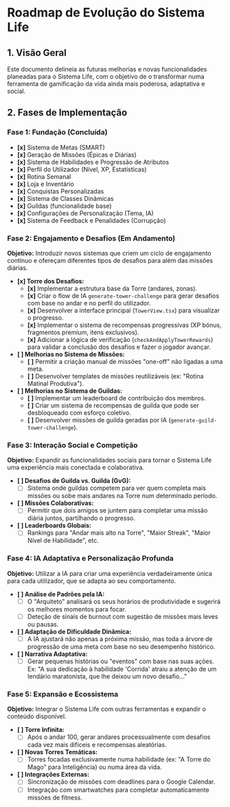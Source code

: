 # Roadmap de Evolução do Sistema Life

## 1. Visão Geral

Este documento delineia as futuras melhorias e novas funcionalidades planeadas para o Sistema Life, com o objetivo de o transformar numa ferramenta de gamificação da vida ainda mais poderosa, adaptativa e social.

## 2. Fases de Implementação

### Fase 1: Fundação (Concluída)
- **[x]** Sistema de Metas (SMART)
- **[x]** Geração de Missões (Épicas e Diárias)
- **[x]** Sistema de Habilidades e Progressão de Atributos
- **[x]** Perfil do Utilizador (Nível, XP, Estatísticas)
- **[x]** Rotina Semanal
- **[x]** Loja e Inventário
- **[x]** Conquistas Personalizadas
- **[x]** Sistema de Classes Dinâmicas
- **[x]** Guildas (funcionalidade base)
- **[x]** Configurações de Personalização (Tema, IA)
- **[x]** Sistema de Feedback e Penalidades (Corrupção)

### Fase 2: Engajamento e Desafios (Em Andamento)
**Objetivo:** Introduzir novos sistemas que criem um ciclo de engajamento contínuo e ofereçam diferentes tipos de desafios para além das missões diárias.

- **[x] Torre dos Desafios:**
    - **[x]** Implementar a estrutura base da Torre (andares, zonas).
    - **[x]** Criar o flow de IA `generate-tower-challenge` para gerar desafios com base no andar e no perfil do utilizador.
    - **[x]** Desenvolver a interface principal (`TowerView.tsx`) para visualizar o progresso.
    - **[x]** Implementar o sistema de recompensas progressivas (XP bónus, fragmentos premium, itens exclusivos).
    - **[x]** Adicionar a lógica de verificação (`checkAndApplyTowerRewards`) para validar a conclusão dos desafios e fazer o jogador avançar.
- **[ ] Melhorias no Sistema de Missões:**
    - **[ ]** Permitir a criação manual de missões "one-off" não ligadas a uma meta.
    - **[ ]** Desenvolver templates de missões reutilizáveis (ex: "Rotina Matinal Produtiva").
- **[ ] Melhorias no Sistema de Guildas:**
    - **[ ]** Implementar um leaderboard de contribuição dos membros.
    - **[ ]** Criar um sistema de recompensas de guilda que pode ser desbloqueado com esforço coletivo.
    - **[ ]** Desenvolver missões de guilda geradas por IA (`generate-guild-tower-challenge`).

### Fase 3: Interação Social e Competição
**Objetivo:** Expandir as funcionalidades sociais para tornar o Sistema Life uma experiência mais conectada e colaborativa.

- **[ ] Desafios de Guilda vs. Guilda (GvG):**
    - [ ] Sistema onde guildas competem para ver quem completa mais missões ou sobe mais andares na Torre num determinado período.
- **[ ] Missões Colaborativas:**
    - [ ] Permitir que dois amigos se juntem para completar uma missão diária juntos, partilhando o progresso.
- **[ ] Leaderboards Globais:**
    - [ ] Rankings para "Andar mais alto na Torre", "Maior Streak", "Maior Nível de Habilidade", etc.

### Fase 4: IA Adaptativa e Personalização Profunda
**Objetivo:** Utilizar a IA para criar uma experiência verdadeiramente única para cada utilizador, que se adapta ao seu comportamento.

- **[ ] Análise de Padrões pela IA:**
    - [ ] O "Arquiteto" analisará os seus horários de produtividade e sugerirá os melhores momentos para focar.
    - [ ] Deteção de sinais de burnout com sugestão de missões mais leves ou pausas.
- **[ ] Adaptação de Dificuldade Dinâmica:**
    - [ ] A IA ajustará não apenas a próxima missão, mas toda a árvore de progressão de uma meta com base no seu desempenho histórico.
- **[ ] Narrativa Adaptativa:**
    - [ ] Gerar pequenas histórias ou "eventos" com base nas suas ações. Ex: "A sua dedicação à habilidade 'Corrida' atraiu a atenção de um lendário maratonista, que lhe deixou um novo desafio..."

### Fase 5: Expansão e Ecossistema
**Objetivo:** Integrar o Sistema Life com outras ferramentas e expandir o conteúdo disponível.

- **[ ] Torre Infinita:**
    - [ ] Após o andar 100, gerar andares processualmente com desafios cada vez mais difíceis e recompensas aleatórias.
- **[ ] Novas Torres Temáticas:**
    - [ ] Torres focadas exclusivamente numa habilidade (ex: "A Torre do Mago" para Inteligência) ou numa área da vida.
- **[ ] Integrações Externas:**
    - [ ] Sincronização de missões com deadlines para o Google Calendar.
    - [ ] Integração com smartwatches para completar automaticamente missões de fitness.
